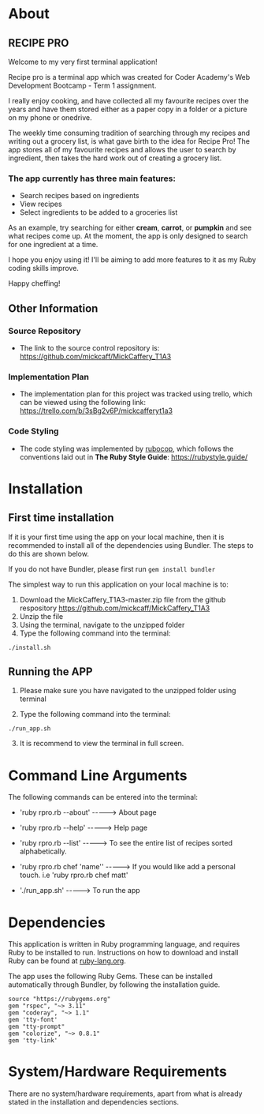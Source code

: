# About
## RECIPE PRO
Welcome to my very first terminal application!

Recipe pro is a terminal app which was created for Coder Academy's Web Development Bootcamp - Term 1 assignment. 

I really enjoy cooking, and have collected all my favourite recipes over the years and have them stored either as a paper copy in a folder or a picture on my phone or onedrive. 

The weekly time consuming tradition of searching through my recipes and writing out a grocery list, is what gave birth to the idea for Recipe Pro! The app stores all of my favourite recipes and allows the user to search by ingredient, then takes the hard work out of creating a grocery list.

### The app currently has three main features:
- Search recipes based on ingredients
- View recipes
- Select ingredients to be added to a groceries list

As an example, try searching for either **cream**, **carrot**, or **pumpkin** and see what recipes come up. At the moment, the app is only designed to search for one ingredient at a time. 

I hope you enjoy using it! I'll be aiming to add more features to it as my Ruby coding skills improve.

Happy cheffing!

## Other Information

### Source Repository
- The link to the source control repository is: https://github.com/mickcaff/MickCaffery_T1A3

### Implementation Plan
- The implementation plan for this project was tracked using trello, which can be viewed using the following link: https://trello.com/b/3sBg2v6P/mickcafferyt1a3

### Code Styling
- The code styling was implemented by [rubocop](https://github.com/rubocop/rubocop), which follows the conventions laid out in **The Ruby Style Guide**: https://rubystyle.guide/


# Installation #

## First time installation ##
If it is your first time using the app on your local machine, then it is recommended to install all of the dependencies using Bundler. The steps to do this are shown below.

If you do not have Bundler, please first run `gem install bundler`


The simplest way to run this application on your local machine is to:
1. Download the MickCaffery_T1A3-master.zip file from the github respository https://github.com/mickcaff/MickCaffery_T1A3
2. Unzip the file
3. Using the terminal, navigate to the unzipped folder
3. Type the following command into the terminal: 
```
./install.sh
```

## Running the APP
1. Please make sure you have navigated to the unzipped folder using terminal 

2. Type the following command into the terminal:
```
./run_app.sh
```
3. It is recommend to view the terminal in full screen.




# Command Line Arguments

The following commands can be entered into the terminal:

-  'ruby rpro.rb --about' -----> About page

-  'ruby rpro.rb --help' -----> Help page

-  'ruby rpro.rb --list' -----> To see the entire list of recipes sorted alphabetically. 

-  'ruby rpro.rb chef 'name'' -----> If you would like add a personal touch. i.e 'ruby rpro.rb chef matt'

-  './run_app.sh' -----> To run the app



# Dependencies

This application is written in Ruby programming language, and requires Ruby to be installed to run. Instructions on how to download and install Ruby can be found at [ruby-lang.org](https://www.ruby-lang.org/en/downloads/).

The app uses the following Ruby Gems. These can be installed automatically through Bundler, by following the installation guide.
```
source "https://rubygems.org"
gem "rspec", "~> 3.11"
gem "coderay", "~> 1.1"
gem 'tty-font'
gem "tty-prompt"
gem "colorize", "~> 0.8.1"
gem 'tty-link'
```
# System/Hardware Requirements
There are no system/hardware requirements, apart from what is already stated in the installation and dependencies sections. 
